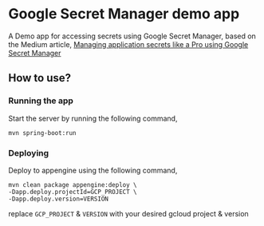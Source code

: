 # Google Secret Manager demo app

A Demo app for accessing secrets using Google Secret Manager, based on the Medium article, [Managing application secrets like a Pro using Google Secret Manager](https://medium.com/swlh/google-cloud-run-service-with-grpc-using-spring-boot-e43daf155752)

## How to use?

### Running the app 

Start the server by running the following command, 
```shell script
mvn spring-boot:run
```
### Deploying

Deploy to appengine using the following command, 


```shell script
mvn clean package appengine:deploy \
-Dapp.deploy.projectId=GCP_PROJECT \
-Dapp.deploy.version=VERSION
```

replace `GCP_PROJECT` & `VERSION` with your desired gcloud project & version 
